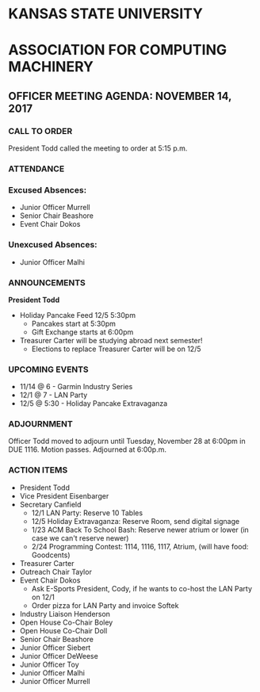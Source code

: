 # KANSAS STATE UNIVERSITY
# ASSOCIATION FOR COMPUTING MACHINERY
## OFFICER MEETING AGENDA: NOVEMBER 14, 2017

### CALL TO ORDER
President Todd called the meeting to order at 5:15 p.m.
### ATTENDANCE
### Excused Absences:
* Junior Officer Murrell
* Senior Chair Beashore
* Event Chair Dokos

### Unexcused Absences:
 * Junior Officer Malhi

### ANNOUNCEMENTS
**President Todd**
* Holiday Pancake Feed 12/5 5:30pm
	* Pancakes start at 5:30pm
	* Gift Exchange starts at 6:00pm
* Treasurer Carter will be studying abroad next semester!
	* Elections to replace Treasurer Carter will be on 12/5

### UPCOMING EVENTS
* 11/14 @ 6 - Garmin Industry Series
* 12/1 @ 7 - LAN Party
* 12/5 @ 5:30 - Holiday Pancake Extravaganza

### ADJOURNMENT
Officer Todd moved to adjourn until Tuesday, November 28 at 6:00pm in DUE 1116. Motion passes. Adjourned at 6:00p.m.

### ACTION ITEMS
* President Todd
* Vice President Eisenbarger
* Secretary Canfield
	* 12/1 LAN Party: Reserve 10 Tables
  * 12/5 Holiday Extravaganza: Reserve Room, send digital signage
  * 1/23 ACM Back To School Bash: Reserve newer atrium or lower (in case we can't reserve newer)
  * 2/24 Programming Contest: 1114, 1116, 1117, Atrium, (will have food: Goodcents)
* Treasurer Carter
* Outreach Chair Taylor
* Event Chair Dokos
	* Ask E-Sports President, Cody, if he wants to co-host the LAN Party on 12/1
	* Order pizza for LAN Party and invoice Softek
* Industry Liaison Henderson
* Open House Co-Chair Boley
* Open House Co-Chair Doll
* Senior Chair Beashore
* Junior Officer Siebert
* Junior Officer DeWeese
* Junior Officer Toy
* Junior Officer Malhi
* Junior Officer Murrell
